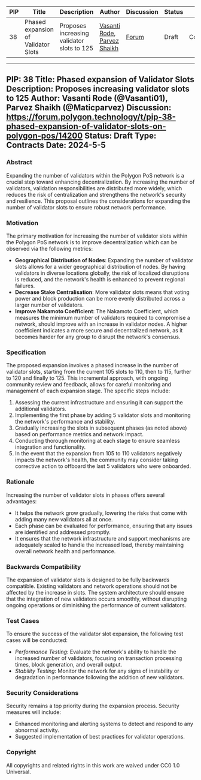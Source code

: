 | PIP | Title          | Description                | Author                        | Discussion                                                                  | Status      | Type                                     | Date                  |
|-----|----------------|----------------------------|-------------------------------|-----------------------------------------------------------------------------|-------------|------------------------------------------|-----------------------|
| 38 |Phased expansion of Validator Slots| Proposes increasing validator slots to 125| [Vasanti Rode](https://github.com/Vasanti01), [Parvez Shaikh](https://github.com/Maticparvez)| [Forum](https://forum.polygon.technology/t/pip-38-phased-expansion-of-validator-slots-on-polygon-pos/14200) | Draft | Contracts | 2024-5-5

---
PIP: 38
Title: Phased expansion of Validator Slots
Description: Proposes increasing validator slots to 125
Author: Vasanti Rode (@Vasanti01), Parvez Shaikh (@Maticparvez)
Discussion: https://forum.polygon.technology/t/pip-38-phased-expansion-of-validator-slots-on-polygon-pos/14200
Status: Draft
Type: Contracts
Date: 2024-5-5
---

### Abstract

Expanding the number of validators within the Polygon PoS network is a crucial step toward enhancing decentralization. By increasing the number of validators, validation responsibilities are distributed more widely, which reduces the risk of centralization and strengthens the network's security and resilience. This proposal outlines the considerations for expanding the number of validator slots to ensure robust network performance.

### Motivation

The primary motivation for increasing the number of validator slots within the Polygon PoS network is to improve decentralization which can be observed via the following metrics:

- **Geographical Distribution of Nodes**: Expanding the number of validator slots allows for a wider geographical distribution of nodes. By having validators in diverse locations globally, the risk of localized disruptions is reduced, and the network's health is enhanced to prevent regional failures.
- **Decrease Stake Centralisation**: More validator slots means that voting power and block production can be more evenly distributed across a larger number of validators.
- **Improve Nakamoto Coefficient**: The Nakamoto Coefficient, which measures the minimum number of validators required to compromise a network, should improve with an increase in validator nodes. A higher coefficient indicates a more secure and decentralized network, as it becomes harder for any group to disrupt the network's consensus.

### Specification

The proposed expansion involves a phased increase in the number of validator slots, starting from the current 105 slots to 110, then to 115, further to 120 and finally to 125. This incremental approach, with ongoing community review and feedback, allows for careful monitoring and management of each expansion stage. The specific steps include:

1. Assessing the current infrastructure and ensuring it can support the additional validators.
2. Implementing the first phase by adding 5 validator slots and monitoring the network's performance and stability.
3. Gradually increasing the slots in subsequent phases (as noted above) based on performance metrics and network impact.
4. Conducting thorough monitoring at each stage to ensure seamless integration and functionality.
5. In the event that the expansion from 105 to 110 validators negatively impacts the network's health, the community may consider taking corrective action to offboard the last 5 validators who were onboarded.

### Rationale

Increasing the number of validator slots in phases offers several advantages:

- It helps the network grow gradually, lowering the risks that come with adding many new validators all at once.
- Each phase can be evaluated for performance, ensuring that any issues are identified and addressed promptly.
- It ensures that the network infrastructure and support mechanisms are adequately scaled to handle the increased load, thereby maintaining overall network health and performance.

### Backwards Compatibility

The expansion of validator slots is designed to be fully backwards compatible. Existing validators and network operations should not be affected by the increase in slots. The system architecture should ensure that the integration of new validators occurs smoothly, without disrupting ongoing operations or diminishing the performance of current validators.

### Test Cases

To ensure the success of the validator slot expansion, the following test cases will be conducted:

- _Performance Testing_: Evaluate the network's ability to handle the increased number of validators, focusing on transaction processing times, block generation, and overall output.
- _Stability Testing_: Monitor the network for any signs of instability or degradation in performance following the addition of new validators.

### Security Considerations

Security remains a top priority during the expansion process. Security measures will include:

- Enhanced monitoring and alerting systems to detect and respond to any abnormal activity.
- Suggested implementation of best practices for validator operations.

### Copyright

All copyrights and related rights in this work are waived under CC0 1.0 Universal.
